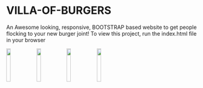 # VILLA-OF-BURGERS
An Awesome looking, responsive, BOOTSTRAP based website to get people flocking to your new burger joint! To view this project, run the index.html file in your browser

<img src="https://user-images.githubusercontent.com/115451412/197257255-667ec7e7-6295-450d-b7aa-d5e7d3f953d4.png" width="15%"></img> <img src="https://user-images.githubusercontent.com/115451412/197257275-e2368e66-6953-4f9b-9152-aed071f82318.png" width="15%"></img> <img src="https://user-images.githubusercontent.com/115451412/197257294-71c10ecf-010c-4704-b185-6bcfcecee9a3.png" width="15%"></img> <img src="https://user-images.githubusercontent.com/115451412/197257307-42f8b6dc-dfbd-4b80-878b-ab76a5abd76a.png" width="15%"></img> 
